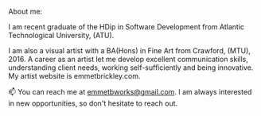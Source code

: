 About me:

I am recent graduate of the HDip in Software Development from Atlantic Technological University, (ATU). 

I am also a visual artist with a BA(Hons) in Fine Art from Crawford, (MTU), 2016.
A career as an artist let me develop excellent communication skills, understanding client needs, working self-sufficiently and being innovative. 
My artist website is emmetbrickley.com. 


📫 You can reach me at emmetbworks@gmail.com. I am always interested in new opportunities, so don't hesitate to reach out.
